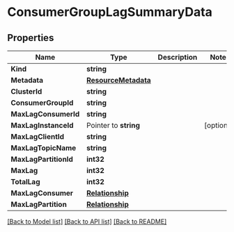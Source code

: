 # ConsumerGroupLagSummaryData

## Properties

Name | Type | Description | Notes
------------ | ------------- | ------------- | -------------
**Kind** | **string** |  | 
**Metadata** | [**ResourceMetadata**](ResourceMetadata.md) |  | 
**ClusterId** | **string** |  | 
**ConsumerGroupId** | **string** |  | 
**MaxLagConsumerId** | **string** |  | 
**MaxLagInstanceId** | Pointer to **string** |  | [optional] 
**MaxLagClientId** | **string** |  | 
**MaxLagTopicName** | **string** |  | 
**MaxLagPartitionId** | **int32** |  | 
**MaxLag** | **int32** |  | 
**TotalLag** | **int32** |  | 
**MaxLagConsumer** | [**Relationship**](Relationship.md) |  | 
**MaxLagPartition** | [**Relationship**](Relationship.md) |  | 

[[Back to Model list]](../README.md#documentation-for-models) [[Back to API list]](../README.md#documentation-for-api-endpoints) [[Back to README]](../README.md)


